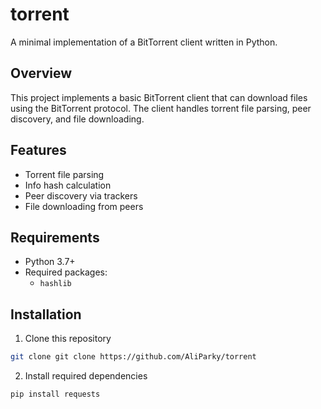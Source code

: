 # torrent

A minimal implementation of a BitTorrent client written in Python.

## Overview

This project implements a basic BitTorrent client that can download files using the BitTorrent protocol. The client handles torrent file parsing, peer discovery, and file downloading.

## Features

- Torrent file parsing
- Info hash calculation
- Peer discovery via trackers
- File downloading from peers

## Requirements

- Python 3.7+
- Required packages:
    - `hashlib`

## Installation

1. Clone this repository

```bash
git clone git clone https://github.com/AliParky/torrent
```
2. Install required dependencies
```bash
pip install requests
```